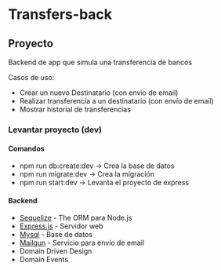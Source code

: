 # Transfers-back

## Proyecto

Backend de app que simula una transferencia de bancos

Casos de uso:

- Crear un nuevo Destinatario (con envío de email)
- Realizar transferencia a un destinatario (con envío de email)
- Mostrar historial de transferencias


### Levantar proyecto (dev)
#### Comandos

- npm run db:create:dev -> Crea la base de datos
- npm run migrate:dev -> Crea la migración
- npm run start:dev -> Levanta el proyecto de express


#### Backend

- [Sequelize](https://github.com/sequelize/sequelize) - The ORM para Node.js
- [Express.js](https://expressjs.com/) - Servidor web
- [Mysql](https://www.mysql.com/) - Base de datos
- [Mailgun](https://www.mailgun.com/) - Servicio para envío de email
- Domain Driven Design
- Domain Events

